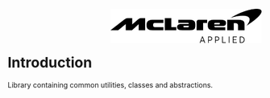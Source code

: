<img src="/images/malogo.png" width="300" align="right" /><br><br><br>

# Introduction 
Library containing common utilities, classes and abstractions.
